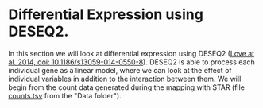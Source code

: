 # Differential Expression using DESEQ2.
In this section we will look at differential expression using DESEQ2 ([Love at al. 2014, doi: 10.1186/s13059-014-0550-8](https://genomebiology.biomedcentral.com/articles/10.1186/s13059-014-0550-8)).  DESEQ2 is able to process each individual gene as a linear model, where we can look at the effect of individual variables in addition to the interaction between them.  We will begin from the count data generated during the mapping with STAR (file [counts.tsv](./Data/counts.tsv) from the "Data folder").
